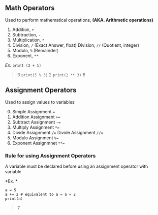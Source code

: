 ## Math Operators
Used to perform mathematical operations, __(AKA. Arithmetic operations)__

1. Addition, `+`
2. Subtraction, `-`
3. Multiplication, `*`
4. Division, `/` (Exact Answer, float)
   Division, `//` (Quotient, integer)
5. Modulo, `%` (Remainder)
6. Exponent, `**`

*Ex.* 
`print (2 + 1)`
  > 3 
`print(5 % 3)`
  > 2
`print(2 ** 3)`
  > 8 

## Assignment Operators
Used to assign values to variables

0. Simple Assignment `=`
1. Addition Assignment `+=`
2. Subtract Assignment `-=`
3. Multiply Assignment `*=`
4. Divide Assignment `/=`
   Divide Assignment `//=`
5. Modulo Assignment `%=`
6. Exponent Assignmnet `**=`

### Rule for using Assignment Operators
A variable must be declared before using an assignment operator with variable 

*Ex. *
```
a = 5
a += 2 # equivalent to a = a + 2
print(a)
```
  > 7
